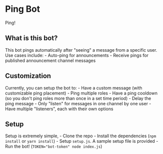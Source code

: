 # Ping Bot
Ping!

## What is this bot?
This bot pings automatically after "seeing" a message from a specific user. Use cases include:
	- Auto-ping for announcements
	- Receive pings for published announcement channel messages

## Customization
Currently, you can setup the bot to:
	- Have a custom message (with customizable ping placement)
	- Ping multiple roles
	- Have a ping cooldown (so you don't ping roles more than once in a set time period)
	- Delay the ping message
	- Only "listen" for messages in one channel by one user
	- Have multiple "listeners", each with their own options

## Setup
Setup is extremely simple,
	- Clone the repo
	- Install the dependencies (`npm install` or `yarn install`)
	- Setup `setup.js`. A sample setup file is provided
	- Run the bot! (`TOKEN="bot-token" node index.js`)
